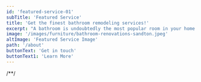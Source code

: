 ```yaml
---
id: 'featured-service-01'
subTitle: 'Featured Service'
title: 'Get the finest bathroom remodeling services!'
excerpt: "A bathroom is undoubtedly the most popular room in your home. Homeowners usually perform a few little things to update their bathroom, or they want a full-scale overhaul.If you need to redesign your bathroom, then it's time you give us a call at Elengency Interiors so we can show you how simple the bathroom renovation process is with the professional bathroom remodelers! You can rely on our experts to meet all your needs for  bathroom remodeling and surrounding areas.Hire our professional  bathroom remodeling contractors now, just a call away! "
image: '/images/furniture/bathroom-renovations-sandton.jpeg'
altImage: 'Featured Service Image'
path: '/about'
buttonText: 'Get in touch'
buttonText1: 'Learn More'
---
```

/**/